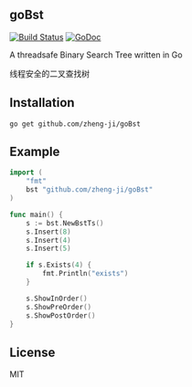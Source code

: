 ## goBst

[![Build Status](https://travis-ci.org/zheng-ji/goBst.svg)](https://travis-ci.org/zheng-ji/goBst)
[![GoDoc](https://godoc.org/github.com/zheng-ji/goBst?status.svg)](https://godoc.org/github.com/zheng-ji/goBst)

A threadsafe Binary Search Tree written in Go

线程安全的二叉查找树


Installation
-------------

```
go get github.com/zheng-ji/goBst
```

Example
-------

```go
import (
	"fmt"
	bst "github.com/zheng-ji/goBst"
)

func main() {
	s := bst.NewBstTs()
	s.Insert(8)
	s.Insert(4)
	s.Insert(5)

	if s.Exists(4) {
        fmt.Println("exists")
    }

	s.ShowInOrder()
	s.ShowPreOrder()
	s.ShowPostOrder()
}
```

License
-------

MIT


